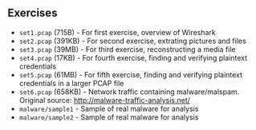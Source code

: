 ## Exercises

* `set1.pcap` (715B) - For first exercise, overview of Wireshark
* `set2.pcap` (391KB) - For second exercise, extrating pictures and files
* `set3.pcap` (39MB) - For third exercise, reconstructing a media file
* `set4.pcap` (17KB) - For fourth exercise, finding and verifying plaintext credentials
* `set5.pcap` (61MB) - For fifth exercise, finding and verifying plaintext credentials in a larger PCAP file
* `set6.pcap` (658KB) - Network traffic containing malware/malspam.  Original source: http://malware-traffic-analysis.net/
* `malware/sample1` - Sample of real malware for analysis
* `malware/sample2` - Sample of real malware for analysis
